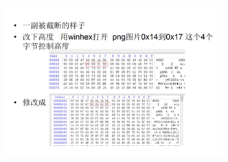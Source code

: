 

![](https://raw.githubusercontent.com/h1iba1/h1iba1.github.io/refs/heads/master/_posts/CTF/ctf/杂项/图片文件/images/93C876820B744CAC95C0E41C9DE5AC9Cclipboard.png)

